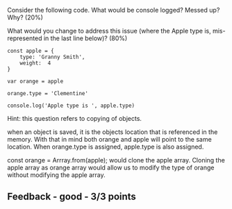Consider the following code.  What would be console logged?  Messed up?  Why? (20%)

What would you change to address this issue (where the Apple type is, mis-represented in the last line below)? (80%)

    const apple = {
        type: 'Granny Smith',
        weight:  4
    }

    var orange = apple

    orange.type = 'Clementine'

    console.log('Apple type is ', apple.type)


Hint: this question refers to copying of objects.

when an object is saved, it is the objects location that is referenced in the memory. 
With that in mind both orange and apple will point to the same location.  When orange.type is assigned, apple.type is also assigned. 


const orange = Arrray.from(apple); would clone the apple array.  Cloning the apple array as orange array would allow us to modify the type of orange 
without modifying the apple array. 

## Feedback - good - 3/3 points